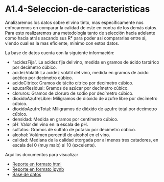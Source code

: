 # A1.4-Seleccion-de-caracteristicas

Analizaremos los datos sobre el vino tinto, mas específicamente nos enfocaremos en comparar la calidad de este en contra de los demás datos.
Para esto realizaremos una metodología tanto de selección hacia adelante como hacia atrás sacando sus R² para poder asi compararlas entre si, viendo cual es la mas eficiente, minimo con estos datos.

La base de datos cuenta con la siguiente información:
- “acidezFija”. La acidez fija del vino, medida en gramos de ácido tartárico por decímetro cúbico.
- acidezVolatil: La acidez volátil del vino, medida en gramos de ácido acético por decímetro cúbico.
- acidoCitrico: Gramos de tácito cítrico por decímetro cúbico.
- azucarResidual: Gramos de azúcar por decímetro cúbico.
- cloruros: Gramos de cloruro de sodio por decímetro cúbico.
- dioxidoAzufreLibre: Miligramos de dióxido de azufre libre por decímetro cúbico.
- dioxidoAzufreTotal: Miligramos de dióxido de azufre total por decímetro cúbico.
- densidad: Medida en gramos por centímetro cúbico.
- pH: Valor del vino en la escala de pH.
- sulfatos: Gramos de sulfato de potasio por decímetro cúbico.
- alcohol: Volúmen percentil de alcohol en el vino.
- calidad: Mediana de la calidad otorgada por al menos tres catadores, en escala del 0
(muy malo) al 10 (excelente).

Aqui los documentos para visualizar
- [Reporte en formato html](./A1.4-Seleccion-de-caracteristicas.html)
- [Reporte en formato ipynb](./A1.4-Seleccion-de-caracteristicas.ipynb)
- [Base de datos](./A1.4-Vino-Tinto.csv)


